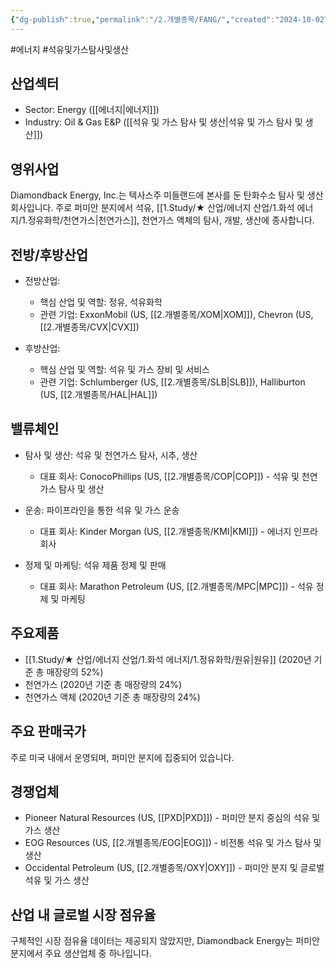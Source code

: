 ```yaml
---
{"dg-publish":true,"permalink":"/2.개별종목/FANG/","created":"2024-10-02T22:26:49.171+09:00","updated":"2025-06-03T20:05:59.046+09:00"}
---
```


#에너지 #석유및가스탐사및생산 

## 산업섹터

- Sector: Energy ([[에너지\|에너지]])
- Industry: Oil & Gas E&P ([[석유 및 가스 탐사 및 생산\|석유 및 가스 탐사 및 생산]])

## 영위사업

Diamondback Energy, Inc.는 텍사스주 미들랜드에 본사를 둔 탄화수소 탐사 및 생산 회사입니다. 주로 퍼미안 분지에서 석유, [[1.Study/★ 산업/에너지 산업/1.화석 에너지/1.정유화학/천연가스\|천연가스]], 천연가스 액체의 탐사, 개발, 생산에 종사합니다.

## 전방/후방산업

- 전방산업:
    
    - 핵심 산업 및 역할: 정유, 석유화학
    - 관련 기업: ExxonMobil (US, [[2.개별종목/XOM\|XOM]]), Chevron (US, [[2.개별종목/CVX\|CVX]])
    
- 후방산업:
    
    - 핵심 산업 및 역할: 석유 및 가스 장비 및 서비스
    - 관련 기업: Schlumberger (US, [[2.개별종목/SLB\|SLB]]), Halliburton (US, [[2.개별종목/HAL\|HAL]])
    

## 밸류체인

- 탐사 및 생산: 석유 및 천연가스 탐사, 시추, 생산
    
    - 대표 회사: ConocoPhillips (US, [[2.개별종목/COP\|COP]]) - 석유 및 천연가스 탐사 및 생산
    
- 운송: 파이프라인을 통한 석유 및 가스 운송
    
    - 대표 회사: Kinder Morgan (US, [[2.개별종목/KMI\|KMI]]) - 에너지 인프라 회사
    
- 정제 및 마케팅: 석유 제품 정제 및 판매
    
    - 대표 회사: Marathon Petroleum (US, [[2.개별종목/MPC\|MPC]]) - 석유 정제 및 마케팅
    

## 주요제품

- [[1.Study/★ 산업/에너지 산업/1.화석 에너지/1.정유화학/원유\|원유]] (2020년 기준 총 매장량의 52%)
- 천연가스 (2020년 기준 총 매장량의 24%)
- 천연가스 액체 (2020년 기준 총 매장량의 24%)

## 주요 판매국가

주로 미국 내에서 운영되며, 퍼미안 분지에 집중되어 있습니다.

## 경쟁업체

- Pioneer Natural Resources (US, [[PXD\|PXD]]) - 퍼미안 분지 중심의 석유 및 가스 생산
- EOG Resources (US, [[2.개별종목/EOG\|EOG]]) - 비전통 석유 및 가스 탐사 및 생산
- Occidental Petroleum (US, [[2.개별종목/OXY\|OXY]]) - 퍼미안 분지 및 글로벌 석유 및 가스 생산

## 산업 내 글로벌 시장 점유율

구체적인 시장 점유율 데이터는 제공되지 않았지만, Diamondback Energy는 퍼미안 분지에서 주요 생산업체 중 하나입니다.